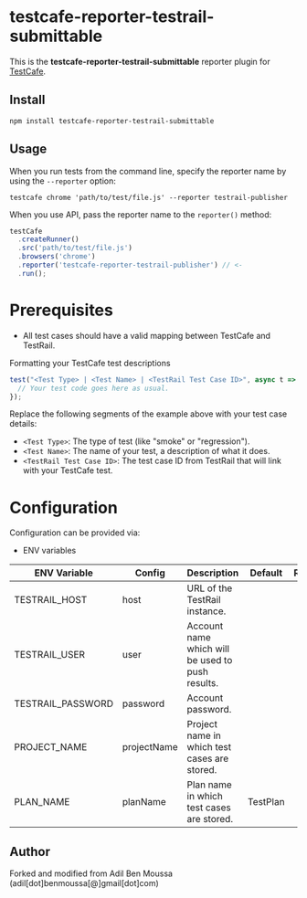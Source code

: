 # testcafe-reporter-testrail-submittable

This is the **testcafe-reporter-testrail-submittable** reporter plugin for [TestCafe](http://devexpress.github.io/testcafe).

## Install

```
npm install testcafe-reporter-testrail-submittable
```

## Usage

When you run tests from the command line, specify the reporter name by using the `--reporter` option:

```
testcafe chrome 'path/to/test/file.js' --reporter testrail-publisher
```

When you use API, pass the reporter name to the `reporter()` method:

```js
testCafe
  .createRunner()
  .src('path/to/test/file.js')
  .browsers('chrome')
  .reporter('testcafe-reporter-testrail-publisher') // <-
  .run();
```

# Prerequisites

- All test cases should have a valid mapping between TestCafe and TestRail. 

Formatting your TestCafe test descriptions

```js 
test("<Test Type> | <Test Name> | <TestRail Test Case ID>", async t => {
  // Your test code goes here as usual.
});
```

Replace the following segments of the example above with your test case details:

- `<Test Type>`: The type of test (like "smoke" or "regression").
- `<Test Name>`: The name of your test, a description of what it does.
- `<TestRail Test Case ID>`: The test case ID from TestRail that will link with your TestCafe test.


# Configuration

Configuration can be provided via:

- ENV variables

| ENV Variable                   | Config             | Description                                                                                                                                                                                                                                                                                                        |           Default           | Required |
| ------------------------------ | ------------------ | ------------------------------------------------------------------------------------------------------------------------------------------------------------------------------------------------------------------------------------------------------------------------------------------------------------------ | :-------------------------: | :------: |
| TESTRAIL_HOST                  | host               | URL of the TestRail instance.                                                                                                                                                                                                                                                                                      |                             |  `true`  |
| TESTRAIL_USER                  | user               | Account name which will be used to push results.                                                                                                                                                                                                                                                                   |                             |  `true`  |
| TESTRAIL_PASSWORD               | password             | Account password.                                                                                                                                                                                                                                                    |                             |  `true`  |
| PROJECT_NAME            | projectName          | Project name in which test cases are stored.                                                                                                                                                                                                                                                            |                             |  `true`  |
| PLAN_NAME              | planName            | Plan name in which test cases are stored.                                                                                                                                                                                                                                                              | TestPlan              |  `false`  |

## Author

Forked and modified from Adil Ben Moussa (adil[dot]benmoussa[@]gmail[dot]com)

